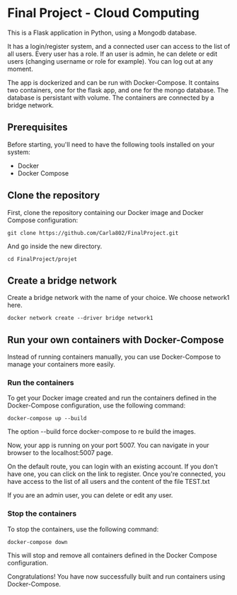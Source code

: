 # Final Project - Cloud Computing

This is a Flask application in Python, using a Mongodb database. 

It has a login/register system, and a connected user can access to the list of all users. Every user has a role. If an user is admin, he can delete or edit users (changing username or role for example). You can log out at any moment.

The app is dockerized and can be run with Docker-Compose. It contains two containers, one for the flask app, and one for the mongo database. The database is persistant with volume. The containers are connected by a bridge network.

## Prerequisites
Before starting, you'll need to have the following tools installed on your system:

- Docker
- Docker Compose

## Clone the repository

First, clone the repository containing our Docker image and Docker Compose configuration:

`git clone https://github.com/Carla802/FinalProject.git`

And go inside the new directory.

`cd FinalProject/projet`

## Create a bridge network

Create a bridge network with the name of your choice. We choose network1 here.

`docker network create --driver bridge network1`

## Run your own containers with Docker-Compose

Instead of running containers manually, you can use Docker-Compose to manage your containers more easily.

### Run the containers

To get your Docker image created and run the containers defined in the Docker-Compose configuration, use the following command:

`docker-compose up --build`

The option --build force docker-compose to re build the images.

Now, your app is running on your port 5007. You can navigate in your browser to the localhost:5007 page.

On the default route, you can login with an existing account. If you don't have one, you can click on the link to register. Once you're connected, you have access to the list of all users and the content of the file TEST.txt

If you are an admin user, you can delete or edit any user.

### Stop the containers

To stop the containers, use the following command:

`docker-compose down`

This will stop and remove all containers defined in the Docker Compose configuration.

Congratulations! You have now successfully built and run containers using Docker-Compose.
